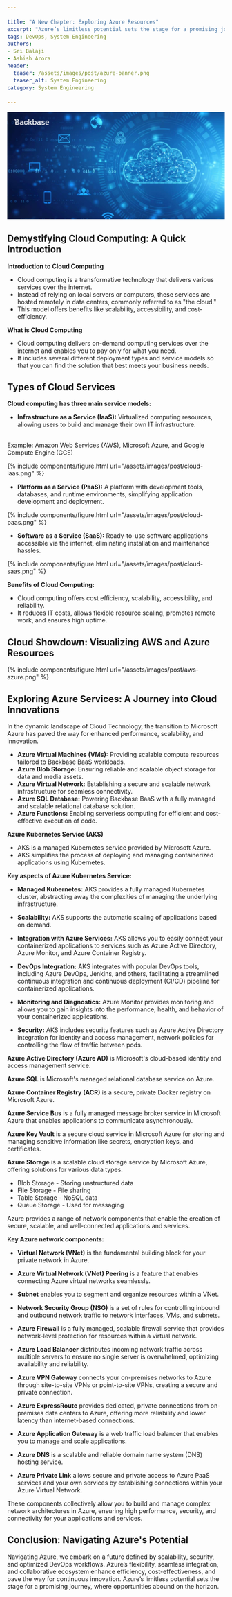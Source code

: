 ```yaml
---

title: "A New Chapter: Exploring Azure Resources"
excerpt: "Azure’s limitless potential sets the stage for a promising journey, where opportunities abound on the horizon."
tags: DevOps, System Engineering
authors:
- Sri Balaji
- Ashish Arora
header:
  teaser: /assets/images/post/azure-banner.png
  teaser_alt: System Engineering
category: System Engineering

---
```


![](/assets/images/post/azure-banner.png)


## **Demystifying Cloud Computing: A Quick Introduction**

**Introduction to Cloud Computing**
- Cloud computing is a transformative technology that delivers various services over the internet. 
- Instead of relying on local servers or computers, these services are hosted remotely in data centers, commonly referred to as "the cloud."    
- This model offers benefits like scalability, accessibility, and cost-efficiency. 

**What is Cloud Computing** 
- Cloud computing delivers on-demand computing services over the internet and enables you to pay only for what you need. 
- It includes several different deployment types and service models so that you can find the solution that best meets your business needs. 


## **Types of Cloud Services**
**Cloud computing has three main service models:** 

- **Infrastructure as a Service (IaaS):** Virtualized computing resources, allowing users to build and manage their own IT infrastructure.
<br>
    Example: Amazon Web Services (AWS), Microsoft Azure, and Google Compute Engine (GCE)

{% include
  components/figure.html
  url="/assets/images/post/cloud-iaas.png"
%}

- **Platform as a Service (PaaS):** A platform with development tools, databases, and runtime environments, simplifying application development and deployment.

{% include
  components/figure.html
  url="/assets/images/post/cloud-paas.png"
%}

- **Software as a Service (SaaS):** Ready-to-use software applications accessible via the internet, eliminating installation and maintenance hassles.

{% include
  components/figure.html
  url="/assets/images/post/cloud-saas.png"
%}


**Benefits of Cloud Computing:**
  - Cloud computing offers cost efficiency, scalability, accessibility, and reliability. 
  - It reduces IT costs, allows flexible resource scaling, promotes remote work, and ensures high uptime. 


## **Cloud Showdown: Visualizing AWS and Azure Resources**

{% include
  components/figure.html
  url="/assets/images/post/aws-azure.png"
%}

## **Exploring Azure Services: A Journey into Cloud Innovations**

In the dynamic landscape of Cloud Technology, the transition to Microsoft Azure has paved the way for enhanced performance, scalability, and innovation. 

- **Azure Virtual Machines (VMs):** Providing scalable compute resources tailored to Backbase BaaS workloads. 
- **Azure Blob Storage:** Ensuring reliable and scalable object storage for data and media assets. 
- **Azure Virtual Network:** Establishing a secure and scalable network infrastructure for seamless connectivity. 
- **Azure SQL Database:** Powering Backbase BaaS with a fully managed and scalable relational database solution. 
- **Azure Functions:** Enabling serverless computing for efficient and cost-effective execution of code. 

**Azure Kubernetes Service (AKS)** 
-   AKS is a managed Kubernetes service provided by Microsoft Azure. 
-   AKS simplifies the process of deploying and managing containerized applications using Kubernetes. 

**Key aspects of Azure Kubernetes Service:** 

- **Managed Kubernetes:** 
    AKS provides a fully managed Kubernetes cluster, abstracting away the complexities of managing the underlying infrastructure. 

- **Scalability:**
    AKS supports the automatic scaling of applications based on demand. 

- **Integration with Azure Services:** 
    AKS allows you to easily connect your containerized applications to services such as Azure Active Directory, Azure Monitor, and Azure Container Registry. 

- **DevOps Integration:** 
    AKS integrates with popular DevOps tools, including Azure DevOps, Jenkins, and others, facilitating a streamlined continuous integration and continuous deployment (CI/CD) pipeline for containerized applications. 

- **Monitoring and Diagnostics:** 
    Azure Monitor provides monitoring and allows you to gain insights into the performance, health, and behavior of your containerized applications. 

- **Security:**
    AKS includes security features such as Azure Active Directory integration for identity and access management, network policies for controlling the flow of traffic between pods.


**Azure Active Directory (Azure AD)** is Microsoft's cloud-based identity and access management service. 
 
**Azure SQL** is Microsoft's managed relational database service on Azure.

**Azure Container Registry (ACR)** is a secure, private Docker registry on Microsoft Azure. 

**Azure Service Bus** is a fully managed message broker service in Microsoft Azure that enables applications to communicate asynchronously. 

**Azure Key Vault** is a secure cloud service in Microsoft Azure for storing and managing sensitive information like secrets, encryption keys, and certificates. 
 
**Azure Storage** is a scalable cloud storage service by Microsoft Azure, offering solutions for various data types.
 
- Blob Storage - Storing unstructured data 
- File Storage - File sharing 
- Table Storage - NoSQL data 
- Queue Storage - Used for messaging


Azure provides a range of network components that enable the creation of secure, scalable, and well-connected applications and services.

**Key Azure network components:** 

- **Virtual Network (VNet)** is the fundamental building block for your private network in Azure. 

- **Azure Virtual Network (VNet) Peering** is a feature that enables connecting Azure virtual networks seamlessly. 

- **Subnet** enables you to segment and organize resources within a VNet. 

- **Network Security Group (NSG)** is a set of rules for controlling inbound and outbound network traffic to network interfaces, VMs, and subnets. 


- **Azure Firewall** is a fully managed, scalable firewall service that provides network-level protection for resources within a virtual network. 

- **Azure Load Balancer** distributes incoming network traffic across multiple servers to ensure no single server is overwhelmed, optimizing availability and reliability. 

- **Azure VPN Gateway** connects your on-premises networks to Azure through site-to-site VPNs or point-to-site VPNs, creating a secure and private connection. 

- **Azure ExpressRoute** provides dedicated, private connections from on-premises data centers to Azure, offering more reliability and lower latency than internet-based connections.

- **Azure Application Gateway** is a web traffic load balancer that enables you to manage and scale applications. 

- **Azure DNS** is a scalable and reliable domain name system (DNS) hosting service. 

- **Azure Private Link** allows secure and private access to Azure PaaS services and your own services by establishing connections within your Azure Virtual Network. 


These components collectively allow you to build and manage complex network architectures in Azure, ensuring high performance, security, and connectivity for your applications and services. 


## **Conclusion: Navigating Azure's Potential**

Navigating Azure, we embark on a future defined by scalability, security, and optimized DevOps workflows. Azure’s flexibility, seamless integration, and collaborative ecosystem enhance efficiency, cost-effectiveness, and pave the way for continuous innovation. Azure’s limitless potential sets the stage for a promising journey, where opportunities abound on the horizon.

